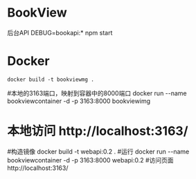 # BookView
后台API
	DEBUG=bookapi:* npm start



# Docker
	docker build -t bookviewmg .
#本地的3163端口，映射到容器中的8000端口
	docker run --name bookviewcontainer -d -p 3163:8000  bookviewimg
	
# 本地访问 http://localhost:3163/


#构造镜像
docker build -t webapi:0.2 .
#运行
docker run --name bookviewcontainer -d -p 3163:8000 webapi:0.2
#访问页面
http://localhost:3163/